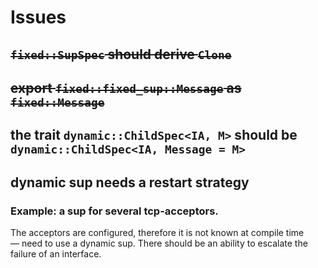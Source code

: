 # Issues

## ~~`fixed::SupSpec` should derive `Clone`~~

## ~~export `fixed::fixed_sup::Message` as `fixed::Message`~~

## the trait `dynamic::ChildSpec<IA, M>` should be `dynamic::ChildSpec<IA, Message = M>`

## dynamic sup needs a restart strategy

### Example: a sup for several tcp-acceptors.
The acceptors are configured, therefore it is not known at compile time — need to use a dynamic sup.
There should be an ability to escalate the failure of an interface.

